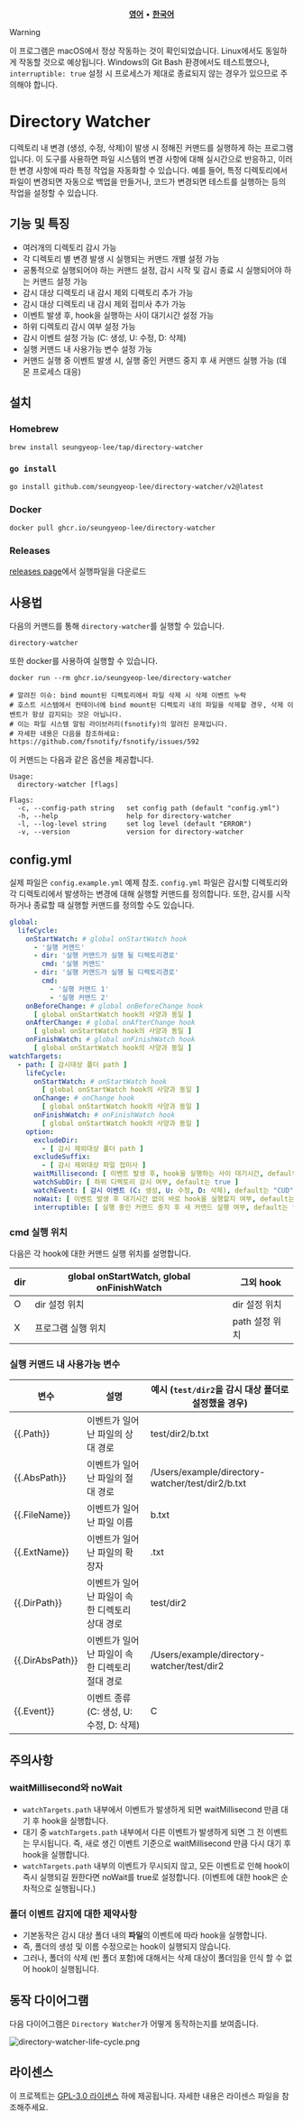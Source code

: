 <p align="center">
    <a href="README.md"><b>영어</b></a> •
    <a href="README.ko.md"><b>한국어</b></a>
</p>

> [!WARNING]
> 이 프로그램은 macOS에서 정상 작동하는 것이 확인되었습니다. Linux에서도 동일하게 작동할 것으로 예상됩니다. Windows의 Git Bash 환경에서도 테스트했으나, `interruptible: true` 설정 시 프로세스가 제대로 종료되지 않는 경우가 있으므로 주의해야 합니다.

# Directory Watcher

디렉토리 내 변경 (생성, 수정, 삭제)이 발생 시 정해진 커맨드를 실행하게 하는 프로그램입니다.
이 도구를 사용하면 파일 시스템의 변경 사항에 대해 실시간으로 반응하고, 이러한 변경 사항에 따라 특정 작업을 자동화할 수 있습니다.
예를 들어, 특정 디렉토리에서 파일이 변경되면 자동으로 백업을 만들거나, 코드가 변경되면 테스트를 실행하는 등의 작업을 설정할 수 있습니다.

## 기능 및 특징

- 여러개의 디렉토리 감시 가능
- 각 디렉토리 별 변경 발생 시 실행되는 커맨드 개별 설정 가능
- 공통적으로 실행되어야 하는 커맨드 설정, 감시 시작 및 감시 종료 시 실행되어야 하는 커맨드 설정 가능
- 감시 대상 디렉토리 내 감시 제외 디렉토리 추가 가능
- 감시 대상 디렉토리 내 감시 제외 접미사 추가 가능
- 이벤트 발생 후, hook을 실행하는 사이 대기시간 설정 가능
- 하위 디렉토리 감시 여부 설정 가능
- 감시 이벤트 설정 가능 (C: 생성, U: 수정, D: 삭제)
- 실행 커맨드 내 사용가능 변수 설정 가능
- 커맨드 실행 중 이벤트 발생 시, 실행 중인 커맨드 중지 후 새 커맨드 실행 가능 (데몬 프로세스 대응)

## 설치

### Homebrew

```shell
brew install seungyeop-lee/tap/directory-watcher
```

### `go install`

```shell
go install github.com/seungyeop-lee/directory-watcher/v2@latest
```

### Docker

```shell
docker pull ghcr.io/seungyeop-lee/directory-watcher
```

### Releases

[releases page](https://github.com/seungyeop-lee/directory-watcher/releases/latest)에서 실행파일을 다운로드

## 사용법

다음의 커맨드를 통해 `directory-watcher`를 실행할 수 있습니다.

```shell
directory-watcher
```

또한 docker를 사용하여 실행할 수 있습니다.

```shell
docker run --rm ghcr.io/seungyeop-lee/directory-watcher

# 알려진 이슈: bind mount된 디렉토리에서 파일 삭제 시 삭제 이벤트 누락
# 호스트 시스템에서 컨테이너에 bind mount된 디렉토리 내의 파일을 삭제할 경우, 삭제 이벤트가 항상 감지되는 것은 아닙니다. 
# 이는 파일 시스템 알림 라이브러리(fsnotify)의 알려진 문제입니다.
# 자세한 내용은 다음을 참조하세요: https://github.com/fsnotify/fsnotify/issues/592
```

이 커맨드는 다음과 같은 옵션을 제공합니다.

```shell
Usage:
  directory-watcher [flags]

Flags:
  -c, --config-path string   set config path (default "config.yml")
  -h, --help                 help for directory-watcher
  -l, --log-level string     set log level (default "ERROR")
  -v, --version              version for directory-watcher
```

## config.yml

실제 파일은 `config.example.yml` 예제 참조.
`config.yml` 파일은 감시할 디렉토리와 각 디렉토리에서 발생하는 변경에 대해 실행할 커맨드를 정의합니다.
또한, 감시를 시작하거나 종료할 때 실행할 커맨드를 정의할 수도 있습니다.

```yaml
global:
  lifeCycle:
    onStartWatch: # global onStartWatch hook
      - '실행 커맨드'
      - dir: '실행 커맨드가 실행 될 디렉토리경로'
        cmd: '실행 커맨드'
      - dir: '실행 커맨드가 실행 될 디렉토리경로'
        cmd:
          - '실행 커맨드 1'
          - '실행 커맨드 2'
    onBeforeChange: # global onBeforeChange hook
      [ global onStartWatch hook의 사양과 동일 ]
    onAfterChange: # global onAfterChange hook
      [ global onStartWatch hook의 사양과 동일 ]
    onFinishWatch: # global onFinishWatch hook
      [ global onStartWatch hook의 사양과 동일 ]
watchTargets:
  - path: [ 감시대상 폴더 path ]
    lifeCycle:
      onStartWatch: # onStartWatch hook
        [ global onStartWatch hook의 사양과 동일 ]
      onChange: # onChange hook
        [ global onStartWatch hook의 사양과 동일 ]
      onFinishWatch: # onFinishWatch hook
        [ global onStartWatch hook의 사양과 동일 ]
    option:
      excludeDir:
        - [ 감시 제외대상 폴더 path ]
      excludeSuffix:
        - [ 감시 제외대상 파일 접미사 ]
      waitMillisecond: [ 이벤트 발생 후, hook을 실행하는 사이 대기시간, default는 100 ]
      watchSubDir: [ 하위 디렉토리 감시 여부, default는 true ]
      watchEvent: [ 감시 이벤트 (C: 생성, U: 수정, D: 삭제), default는 "CUD" ]
      noWait: [ 이벤트 발생 후 대기시간 없이 바로 hook을 실행할지 여부, default는 false ]
      interruptible: [ 실행 중인 커맨드 중지 후 새 커맨드 실행 여부, default는 false ]
```

### cmd 실행 위치

다음은 각 hook에 대한 커맨드 실행 위치를 설명합니다.

| dir | global onStartWatch, global onFinishWatch | 그외 hook    |
|-----|-------------------------------------------|------------|
| O   | dir 설정 위치                                 | dir 설정 위치  |
| X   | 프로그램 실행 위치                                | path 설정 위치 |

### 실행 커맨드 내 사용가능 변수

| 변수              | 설명                           | 예시 (`test/dir2`을 감시 대상 폴더로 설정했을 경우)              |
|-----------------|------------------------------|--------------------------------------------------|
| {{.Path}}       | 이벤트가 일어난 파일의 상대 경로           | test/dir2/b.txt                                  |
| {{.AbsPath}}    | 이벤트가 일어난 파일의 절대 경로           | /Users/example/directory-watcher/test/dir2/b.txt |
| {{.FileName}}   | 이벤트가 일어난 파일 이름               | b.txt                                            |
| {{.ExtName}}    | 이벤트가 일어난 파일의 확장자             | .txt                                             |
| {{.DirPath}}    | 이벤트가 일어난 파일이 속한 디렉토리 상대 경로   | test/dir2                                        |
| {{.DirAbsPath}} | 이벤트가 일어난 파일이 속한 디렉토리 절대 경로   | /Users/example/directory-watcher/test/dir2       |
| {{.Event}}      | 이벤트 종류 (C: 생성, U: 수정, D: 삭제) | C                                                |

## 주의사항

### waitMillisecond와 noWait

- `watchTargets.path` 내부에서 이벤트가 발생하게 되면 waitMillisecond 만큼 대기 후 hook을 실행합니다.
- 대기 중 `watchTargets.path` 내부에서 다른 이벤트가 발생하게 되면 그 전 이벤트는 무시됩니다. 즉, 새로 생긴 이벤트 기준으로 waitMillisecond 만큼 다시 대기 후 hook을 실행합니다.
- `watchTargets.path` 내부의 이벤트가 무시되지 않고, 모든 이벤트로 인해 hook이 즉시 실행되길 원한다면 noWait를 true로 설정합니다. (이벤트에 대한 hook은 순차적으로 실행됩니다.)

### 폴더 이벤트 감지에 대한 제약사항

- 기본동작은 감시 대상 폴더 내의 **파일**의 이벤트에 따라 hook을 실행합니다.
- 즉, 폴더의 생성 및 이름 수정으로는 hook이 실행되지 않습니다.
- 그러나, 폴더의 삭제 (빈 폴더 포함)에 대해서는 삭제 대상이 폴더임을 인식 할 수 없어 hook이 실행됩니다.

## 동작 다이어그램

다음 다이어그램은 `Directory Watcher`가 어떻게 동작하는지를 보여줍니다.

![directory-watcher-life-cycle.png](static/directory-watcher-life-cycle.png)

## 라이센스

이 프로젝트는 [GPL-3.0 라이센스](LICENSE) 하에 제공됩니다. 자세한 내용은 라이센스 파일을 참조해주세요.
